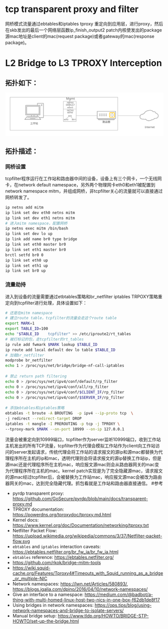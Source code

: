 # tcp transparent proxy and filter
网桥模式流量通过ebtables和iptables tproxy 重定向到应用层，进行proxy，然后在skb发出的最后一个网络层函数ip_finish_output2 patch内核使发出的package源mac地址是client的mac(request package)或者gateway的mac(response package)。
# L2 Bridge to L3 TPROXY Interception
## 拓扑如下：
![image](https://raw.githubusercontent.com/imatespl/tcp-transparent-proxy/master/transparent-proxy.svg)
## 拓扑描述：
### 网桥设置
tcpfilter程序运行在工作站和路由器中间的设备，设备上有三个网卡，一个无线网卡，在network default namespace，另外两个物理网卡eth0和eth1被配置到network namespace mitm，并组成网桥，非tcpfilter关心的流量就可以直接通过网桥转发了。<br>
```bash
ip netns add mitm
ip link set dev eth0 netns mitm
ip link set dev eth1 netns mitm
# 进入mitm namespace，配置网桥
ip netns exec mitm /bin/bash
ip link set dev lo up
ip link add name br0 type bridge
ip link set eth0 master br0
ip link set eth1 master br0
brctl setfd br0 0
ip link set eth0 up
ip link set eth1 up
ip link set br0 up
```
### 流量劫持
进入到设备的流量需要通过etbtables策略和br_netfilter iptables TRPOXY策略重定向到tcpfilter进行处理，具体设置如下：
```bash
# 还是在mitm namespace
# 建立route table，tcpfilter的流量会走这个route table
export MARK=1
export TABLE_ID=100
echo "$TABLE_ID    tcpfilter" >> /etc/iproute2/rt_tables
# 被打标记的包，走tcpfilter的rt_tables
ip rule add fwmark $MARK lookup $TABLE_ID
ip route add local default dev lo table $TABLE_ID
# 加载br_netfilter
modprobe br_netfilter
echo 1 > /proc/sys/net/bridge/bridge-nf-call-iptables

# 禁止 return path filtering
echo 0 > /proc/sys/net/ipv4/conf/default/rp_filter
echo 0 > /proc/sys/net/ipv4/conf/all/rp_filter
echo 0 > /proc/sys/net/ipv4/conf/$CLIENT_IF/rp_filter
echo 0 > /proc/sys/net/ipv4/conf/$SERVER_IF/rp_filter

# 添加ebtables和iptables策略
ebtables -t broute -A BROUTING  -p ipv4 --ip-proto tcp  \
-j redirect --redirect-target DROP
iptables -t mangle -I PREROUTING -p tcp -j TPROXY \
--tproxy-mark $MARK --on-port 10999 --on-ip 127.0.0.1
```
流量会被重定向到10999端口，tcpfilter作为server监听10999端口，收到工作站主机发出的所有TCP流量，tcpfilter作为代理会模拟工作站作为client向工作站访问的server发起请求，传统代理会将工作站的请求报文的源ip和源mac都替换为代理程序所在主机的ip和mac，透明代理则会将请求报文的源ip替换工作站ip，但是源mac还是代理程序所在主机mac，响应报文源mac则会从路由器网关的mac变为代理程序所在主机的mac。kernel patch实现是为了完全隐藏源mac，请求报文的源mac经过tcpfilter后，会被替换为工作站mac，响应报文源mac会被改为路由器网关的mac，达到完全隐藏代理。抓包看就是工作站和路由器直接通信。
#参考
* pyrdp transparent proxy: https://github.com/GoSecure/pyrdp/blob/main/docs/transparent-proxy.md
* TPROXY documentation: https://powerdns.org/tproxydoc/tproxy.md.html
* Kernel docs: https://www.kernel.org/doc/Documentation/networking/tproxy.txt
* Netfilter Packet Flow: https://upload.wikimedia.org/wikipedia/commons/3/37/Netfilter-packet-flow.svg
* `ebtables` and `iptables` interaction caveats: https://ebtables.netfilter.org/br_fw_ia/br_fw_ia.html
* `ebtables` reference: https://ebtables.netfilter.org/
* https://github.com/rkok/bridge-mitm-tools
* https://wiki.squid-cache.org/Features/Tproxy4#Timeouts_with_Squid_running_as_a_bridge_or_multiple-NIC
* Network namespaces: https://lwn.net/Articles/580893/, https://blogs.igalia.com/dpino/2016/04/10/network-namespaces/
* Give an interface to a namespace: https://medium.com/@badbot/a-thing-with-multi-homed-linux-host-two-nics-in-one-box-f62db1de8f17
* Using bridges in network namespaces: https://ops.tips/blog/using-network-namespaces-and-bridge-to-isolate-servers/
* Manual bridge setup: https://www.tldp.org/HOWTO/BRIDGE-STP-HOWTO/set-up-the-bridge.html
